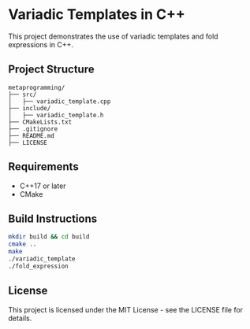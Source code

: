 # Variadic Templates in C++
This project demonstrates the use of variadic templates and fold expressions in C++.

## Project Structure
```
metaprogramming/
├── src/
│   ├── variadic_template.cpp
├── include/
│   ├── variadic_template.h
├── CMakeLists.txt
├── .gitignore
├── README.md
├── LICENSE
```

## Requirements
- C++17 or later
- CMake

## Build Instructions
```sh
mkdir build && cd build
cmake ..
make
./variadic_template
./fold_expression
```

## License
This project is licensed under the MIT License - see the LICENSE file for details.